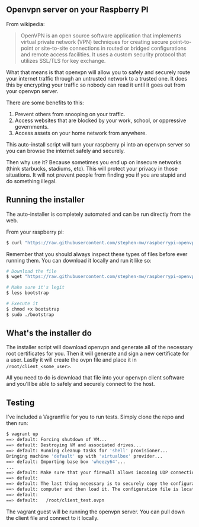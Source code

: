 ## Openvpn server on your Raspberry PI

From wikipedia:
> OpenVPN is an open source software application that implements virtual private network (VPN) techniques for creating secure point-to-point or site-to-site connections in routed or bridged configurations and remote access facilities. It uses a custom security protocol that utilizes SSL/TLS for key exchange.

What that means is that openvpn will allow you to safely and securely route your internet traffic through an untrusted network to a trusted one. It does this by encrypting your traffic so nobody can read it until it goes out from your openvpn server.

There are some benefits to this:

1. Prevent others from snooping on your traffic.
2. Access websites that are blocked by your work, school, or oppressive governments.
3. Access assets on your home network from anywhere.

This auto-install script will turn your raspberry pi into an openvpn server so you can browse the internet safely and securely.

Then why use it? Because sometimes you end up on insecure networks (think starbucks, stadiums, etc). This will protect your privacy in those situations. It will not prevent people from finding you if you are stupid and do something illegal.

## Running the installer
The auto-installer is completely automated and can be run directly from the web.

From your raspberry pi:
```bash
$ curl "https://raw.githubusercontent.com/stephen-mw/raspberrypi-openvpn-autoinstall/master/bootstrap" | sudo sh - -- stephen.example.local
```

Remember that you should always inspect these types of files before ever running them. You can download it locally and run it like so:
```bash
# Download the file
$ wget "https://raw.githubusercontent.com/stephen-mw/raspberrypi-openvpn-autoinstall/master/bootstrap"

# Make sure it's legit
$ less bootstrap

# Execute it
$ chmod +x bootstrap
$ sudo ./bootstrap
```

## What's the installer do
The installer script will download openvpn and generate all of the necessary root certificates for you. Then it will generate and sign a new certificate for a user. Lastly it will create the ovpn file and place it in ```/root/client_<some_user>```.

All you need to do is download that file into your openvpn client software and you'll be able to safely and securely connect to the host. 

## Testing
I've included a Vagrantfile for you to run tests. Simply clone the repo and then run:
```bash
$ vagrant up
==> default: Forcing shutdown of VM...
==> default: Destroying VM and associated drives...
==> default: Running cleanup tasks for 'shell' provisioner...
Bringing machine 'default' up with 'virtualbox' provider...
==> default: Importing base box 'wheezy64'...
...
==> default: Make sure that your firewall allows incoming UDP connections to port 1194.
==> default:
==> default: The last thing necessary is to securely copy the configuration file over to your
==> default: computer and then load it. The configuration file is located at:
==> default:
==> default:   /root/client_test.ovpn
```

The vagrant guest will be running the openvpn server. You can pull down the client file and connect to it locally.
